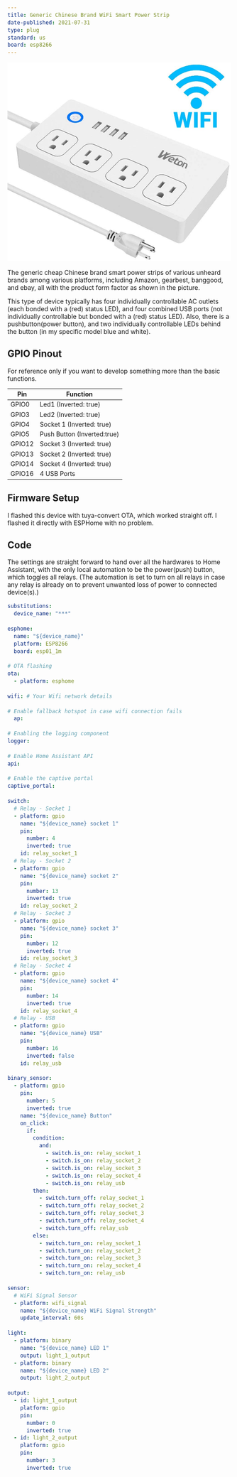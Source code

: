 ```yaml
---
title: Generic Chinese Brand WiFi Smart Power Strip
date-published: 2021-07-31
type: plug
standard: us
board: esp8266
---
```


![image](Generic-Chinese-Brand-WiFi-Smart-Power-Strip.jpg)

The generic cheap Chinese brand smart power strips of various unheard brands among various platforms, including Amazon, gearbest, banggood, and ebay, all with the product form factor as shown in the picture.

This type of device typically has four individually controllable AC outlets (each bonded with a (red) status LED), and four combined USB ports (not individually controllable but bonded with a (red) status LED). Also, there is a pushbutton(power button), and two individually controllable LEDs behind the button (in my specific model blue and white).

## GPIO Pinout

For reference only if you want to develop something more than the basic functions.

| Pin    | Function                     |
| ------ | ---------------------------- |
| GPIO0  | Led1 (Inverted: true)        |
| GPIO3  | Led2 (Inverted: true)        |
| GPIO4  | Socket 1 (Inverted: true)    |
| GPIO5  | Push Button (Inverted:true)  |
| GPIO12 | Socket 3 (Inverted: true)    |
| GPIO13 | Socket 2 (Inverted: true)    |
| GPIO14 | Socket 4 (Inverted: true)    |
| GPIO16 | 4 USB Ports                  |

## Firmware Setup

I flashed this device with tuya-convert OTA, which worked straight off. I flashed it directly with ESPHome with no problem.

## Code

The settings are straight forward to hand over all the hardwares to Home Assistant, with the only local automation to be the power(push) button, which toggles all relays. (The automation is set to turn on all relays in case any relay is already on to prevent unwanted loss of power to connected device(s).)

```yaml
substitutions:
  device_name: "***"

esphome:
  name: "${device_name}"
  platform: ESP8266
  board: esp01_1m
  
# OTA flashing
ota:
  - platform: esphome

wifi: # Your Wifi network details
  
# Enable fallback hotspot in case wifi connection fails  
  ap:

# Enabling the logging component
logger:

# Enable Home Assistant API
api:

# Enable the captive portal
captive_portal:

switch:
  # Relay - Socket 1
  - platform: gpio
    name: "${device_name} socket 1"
    pin:
      number: 4
      inverted: true
    id: relay_socket_1
  # Relay - Socket 2
  - platform: gpio
    name: "${device_name} socket 2"
    pin:
      number: 13
      inverted: true
    id: relay_socket_2
  # Relay - Socket 3
  - platform: gpio
    name: "${device_name} socket 3"
    pin:
      number: 12
      inverted: true
    id: relay_socket_3
  # Relay - Socket 4
  - platform: gpio
    name: "${device_name} socket 4"
    pin:
      number: 14
      inverted: true
    id: relay_socket_4
  # Relay - USB
  - platform: gpio
    name: "${device_name} USB"
    pin:
      number: 16
      inverted: false
    id: relay_usb

binary_sensor:
  - platform: gpio
    pin:
      number: 5
      inverted: true
    name: "${device_name} Button"
    on_click:
      if:
        condition:
          and:
            - switch.is_on: relay_socket_1
            - switch.is_on: relay_socket_2
            - switch.is_on: relay_socket_3
            - switch.is_on: relay_socket_4
            - switch.is_on: relay_usb
        then:
          - switch.turn_off: relay_socket_1
          - switch.turn_off: relay_socket_2
          - switch.turn_off: relay_socket_3
          - switch.turn_off: relay_socket_4
          - switch.turn_off: relay_usb
        else:
          - switch.turn_on: relay_socket_1
          - switch.turn_on: relay_socket_2
          - switch.turn_on: relay_socket_3
          - switch.turn_on: relay_socket_4
          - switch.turn_on: relay_usb

sensor:
  # WiFi Signal Sensor
  - platform: wifi_signal
    name: "${device_name} WiFi Signal Strength"
    update_interval: 60s

light:
  - platform: binary
    name: "${device_name} LED 1"
    output: light_1_output
  - platform: binary
    name: "${device_name} LED 2"
    output: light_2_output

output:
  - id: light_1_output
    platform: gpio
    pin:
      number: 0
      inverted: true
  - id: light_2_output
    platform: gpio
    pin:
      number: 3
      inverted: true
```
